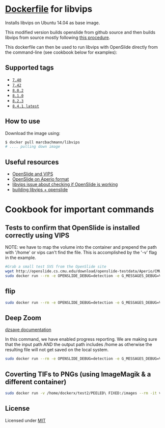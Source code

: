 # [Dockerfile](https://registry.hub.docker.com/u/marcbachmann/libvips/) for libvips

Installs libvips on Ubuntu 14.04 as base image.

This modified version builds openslide from github source and then builds libvips from source mostly following [this procedure](https://github.com/DigitalSlideArchive/digital_slide_archive/wiki/VIPS-and-OpenSlide-Installation).

This dockerfile can then be used to run libvips with OpenSlide directly from the command-line (see cookbook below for examples):

## Supported tags

- [`7.40`](https://github.com/marcbachmann/dockerfile-libvips/tree/master)
- [`7.42`](https://github.com/marcbachmann/dockerfile-libvips/tree/7.42.3)
- [`8.0.2`](https://github.com/marcbachmann/dockerfile-libvips/tree/8.0.2)
- [`8.1.0`](https://github.com/marcbachmann/dockerfile-libvips/tree/8.1.0)
- [`8.2.3`](https://github.com/marcbachmann/dockerfile-libvips/tree/8.2.3)
- [`8.4.1`, `latest`](https://github.com/marcbachmann/dockerfile-libvips/tree/8.4.1)

## How to use

Download the image using:

```bash
$ docker pull marcbachmann/libvips
# .... pulling down image
```

## Useful resources

* [OpenSlide and VIPS](https://github.com/openslide/openslide/wiki/OpenSlideAndVIPS)
* [OpenSlide on Aperio format](http://openslide.org/formats/aperio/)
* [libvips issue about checking if OpenSlide is working](https://github.com/jcupitt/libvips/issues/127)
* [building libvips + openslide](https://github.com/DigitalSlideArchive/digital_slide_archive/wiki/VIPS-and-OpenSlide-Installation)

# Cookbook for important commands

## Tests to confirm that OpenSlide is installed correctly using VIPS

NOTE: we have to map the volume into the container and prepend the path with '/home' or vips can't find the file.  This is accomplished by the '-v' flag in the example.

```bash
#Grab a small test SVS from the OpenSlide site
wget http://openslide.cs.cmu.edu/download/openslide-testdata/Aperio/CMU-1-Small-Region.svs
sudo docker run --rm -e OPENSLIDE_DEBUG=detection -e G_MESSAGES_DEBUG=VIPS -v ${PWD}:/home metacell/libvips vips openslideload --associated thumbnail /home/HM_0597_Myelin_TO\ BE\ FLIPPED\ HORIZONTALLY.svs test
```

## flip

```bash
sudo docker run --rm -e OPENSLIDE_DEBUG=detection -e G_MESSAGES_DEBUG=VIPS -v ${PWD}:/home metacell/libvips vips --vips-progress flip /home/HM_0597_Myelin_TO\ BE\ FLIPPED\ HORIZONTALLY.svs /home/HM_0597_Myelin_FLIPPED\ HORIZONTALLY.tiff horizontal
```

## Deep Zoom

[dzsave documentation](https://jcupitt.github.io/libvips/API/current/Making-image-pyramids.md.html)

In this command, we have enabled progress reporting.  We are making sure that the input path AND the output path includes /home as otherwise the resulting file will not get saved on the local system.

```bash
sudo docker run --rm -e OPENSLIDE_DEBUG=detection -e G_MESSAGES_DEBUG=VIPS -v ${PWD}:/home metacell/libvips vips --vips-progress dzsave /home/HM_0597_Myelin_FLIPPED\ HORIZONTALLY.tiff /home/HM_0597_Myelin_FLIPPED_HORIZONTALLY_DZ_tif

```

## Coverting TIFs to PNGs (using ImageMagik & a different container)

```bash
sudo docker run -v /home/dockerx/test2/PEELED\ FIXED:/images --rm -it v4tech/imagemagick convert -monitor /images/HM\ BRAIN\ PEELED\ CEREBELLUM\ AND\ OCCIPTAL\ RULER.TIF /images/HM\ BRAIN\ PEELED\ CEREBELLUM\ AND\ OCCIPTAL\ RULER.png
```


## License

Licensed under [MIT](http://opensource.org/licenses/mit-license.html)
